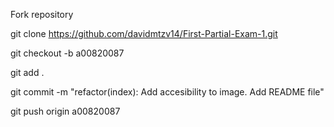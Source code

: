 Fork repository

git clone https://github.com/davidmtzv14/First-Partial-Exam-1.git

git checkout -b a00820087

git add .

git commit -m "refactor(index): Add accesibility to image. Add README file"

git push origin a00820087